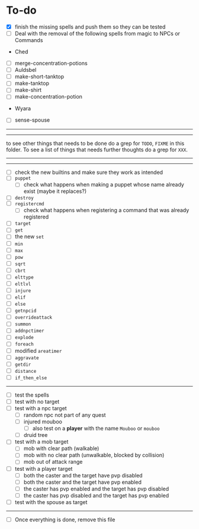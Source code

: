# To-do
- [X] finish the missing spells and push them so they can be tested
- [ ] Deal with the removal of the following spells from magic to NPCs or Commands
 - Ched
  - [ ] merge-concentration-potions
 - [ ] Auldsbel
  - [ ] make-short-tanktop
  - [ ] make-tanktop
  - [ ] make-shirt
  - [ ] make-concentration-potion
 - Wyara
  - [ ] sense-spouse

---
---
to see other things that needs to be done do a grep for `TODO`, `FIXME` in this folder.
To see a list of things that needs further thoughts do a grep for `XXX`.

---
---
- [ ] check the new builtins and make sure they work as intended
 - [ ] `puppet`
    - [ ] check what happens when making a puppet whose name already exist (maybe it replaces?)
 - [ ] `destroy`
 - [ ] `registercmd`
    - [ ] check what happens when registering a command that was already registered
 - [ ] `target`
 - [ ] `get`
 - [ ] the new `set`
 - [ ] `min`
 - [ ] `max`
 - [ ] `pow`
 - [ ] `sqrt`
 - [ ] `cbrt`
 - [ ] `elttype`
 - [ ] `eltlvl`
 - [ ] `injure`
 - [ ] `elif`
 - [ ] `else`
 - [ ] `getnpcid`
 - [ ] `overrideattack`
 - [ ] `summon`
 - [ ] `addnpctimer`
 - [ ] `explode`
 - [ ] `foreach`
 - [ ] modified `areatimer`
 - [ ] `aggravate`
 - [ ] `getdir`
 - [ ] `distance`
 - [ ] `if_then_else`

---
- [ ] test the spells
 - [ ] test with no target
 - [ ] test with a npc target
    - [ ] random npc not part of any quest
    - [ ] injured mouboo
       - [ ] also test on a **player** with the name `Mouboo` or `mouboo`
    - [ ] druid tree
 - [ ] test with a mob target
    - [ ] mob with clear path (walkable)
    - [ ] mob with no clear path (unwalkable, blocked by collision)
    - [ ] mob out of attack range
 - [ ] test with a player target
    - [ ] both the caster and the target have pvp disabled
    - [ ] both the caster and the target have pvp enabled
    - [ ] the caster has pvp enabled and the target has pvp disabled
    - [ ] the caster has pvp disabled and the target has pvp enabled
 - [ ] test with the spouse as target

---
- [ ] Once everything is done, remove this file
